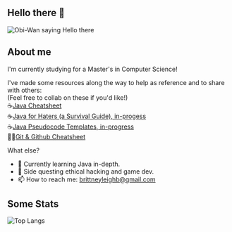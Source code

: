 ## Hello there 👋
![Obi-Wan saying Hello there](https://i.giphy.com/media/v1.Y2lkPTc5MGI3NjExanJ5aHR5ZmxhaDkwMmM5d2swNnA2ODM3YWZ3NGVhbnF4Z285bDluYSZlcD12MV9pbnRlcm5hbF9naWZfYnlfaWQmY3Q9Zw/BjCWlikTDTN4a8EU0b/giphy.gif)
## About me
I'm currently studying for a Master's in Computer Science! 

I've made some resources along the way to help as reference and to share with others:  
(Feel free to collab on these if you'd like!)  
☕[Java Cheatsheet](https://github.com/brittneyleighb/java-cheatsheet)  
☕[Java for Haters (a Survival Guide), in-progess](https://github.com/brittneyleighb/java-for-haters/blob/main/README.md)    
☕[Java Pseudocode Templates, in-progress](https://github.com/brittneyleighb/java-pseudocode-templates/tree/main)  
🐙🐱[Git & Github Cheatsheet](https://github.com/brittneyleighb/git-github-cheatsheet)  

What else?
- 🔭 Currently learning Java in-depth.
- 🌱 Side questing ethical hacking and game dev.
- 📫 How to reach me: brittneyleighb@gmail.com

## Some Stats
![Top Langs](https://github-readme-stats.vercel.app/api/top-langs/?username=brittneyleighb&theme=tokyonight&size_weight=0.5&count_weight=0.5&layout=compact&langs_count=8&hide=makefile&cache_seconds=1800)
